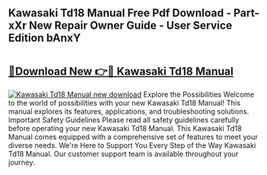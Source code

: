 ## Kawasaki Td18 Manual Free Pdf Download - Part-xXr New Repair Owner Guide - User Service Edition bAnxY

# <h2><a href="http://bc57130.oget.top/?id=Kawasaki+Td18+Manual">🔗Download New 👉🔴 Kawasaki Td18 Manual</a></h2>

[![Kawasaki Td18 Manual new download](https://i.imgur.com/5g1atiW.png)](http://bc57130.oget.top/?id=Kawasaki+Td18+Manual)
Explore the Possibilities Welcome to the world of possibilities with your new Kawasaki Td18 Manual! This manual explores its features, applications, and troubleshooting solutions. Important Safety Guidelines Please read all safety guidelines carefully before operating your new Kawasaki Td18 Manual. This Kawasaki Td18 Manual comes equipped with a comprehensive set of features to meet your diverse needs. We're Here to Support You Every Step of the Way Kawasaki Td18 Manual. Our customer support team is available throughout your journey.
